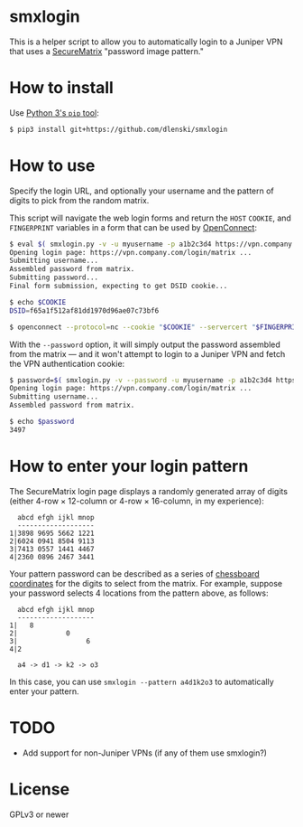 smxlogin
========

This is a helper script to allow you to automatically login to a Juniper VPN
that uses a [SecureMatrix](http://cse-america.com/smx/solutions.htm)
"password image pattern."

How to install
==============

Use [Python 3's `pip` tool](https://docs.python.org/3/installing/):

```sh
$ pip3 install git+https://github.com/dlenski/smxlogin
```

How to use
==========

Specify the login URL, and optionally your username and the
pattern of digits to pick from the random matrix.

This script will navigate the web login forms and return the `HOST`
`COOKIE`, and `FINGERPRINT` variables in a form that can be used by
[OpenConnect](http://www.infradead.org/openconnect/juniper.html):

```sh
$ eval $( smxlogin.py -v -u myusername -p a1b2c3d4 https://vpn.company.com/login/matrix )
Opening login page: https://vpn.company.com/login/matrix ...
Submitting username...
Assembled password from matrix.
Submitting password...
Final form submission, expecting to get DSID cookie...

$ echo $COOKIE
DSID=f65a1f512af81dd1970d96ae07c73bf6

$ openconnect --protocol=nc --cookie "$COOKIE" --servercert "$FINGERPRINT" "$HOST"
```

With the `--password` option, it will simply output the password assembled
from the matrix — and it won't attempt to login to a Juniper VPN and fetch
the VPN authentication cookie:

```sh
$ password=$( smxlogin.py -v --password -u myusername -p a1b2c3d4 https://vpn.company.com/login/matrix )
Opening login page: https://vpn.company.com/login/matrix ...
Submitting username...
Assembled password from matrix.

$ echo $password
3497
```

How to enter your login pattern
===============================

The SecureMatrix login page displays a randomly generated array of digits (either 4-row × 12-column or 4-row × 16-column, in my experience):

      abcd efgh ijkl mnop
      -------------------
    1|3898 9695 5662 1221
    2|6024 0941 8504 9113
    3|7413 0557 1441 4467
    4|2360 0896 2467 3441

Your pattern password can be described as a series of [chessboard coordinates](https://en.wikipedia.org/wiki/Algebraic_notation_(chess)) for the digits to select from the matrix.
For example, suppose your password selects 4 locations from the pattern above, as follows:

      abcd efgh ijkl mnop
      -------------------
    1|   8
    2|            0
    3|                 6
    4|2

      a4 -> d1 -> k2 -> o3

In this case, you can use `smxlogin --pattern a4d1k2o3` to automatically enter your pattern.

TODO
====

* Add support for non-Juniper VPNs (if any of them use smxlogin?)

License
=======

GPLv3 or newer
